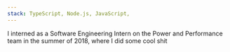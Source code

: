 ```yaml
---
stack: TypeScript, Node.js, JavaScript,
---
```

I interned as a Software Engineering Intern on the Power and Performance team in the summer of 2018, where I did some cool shit